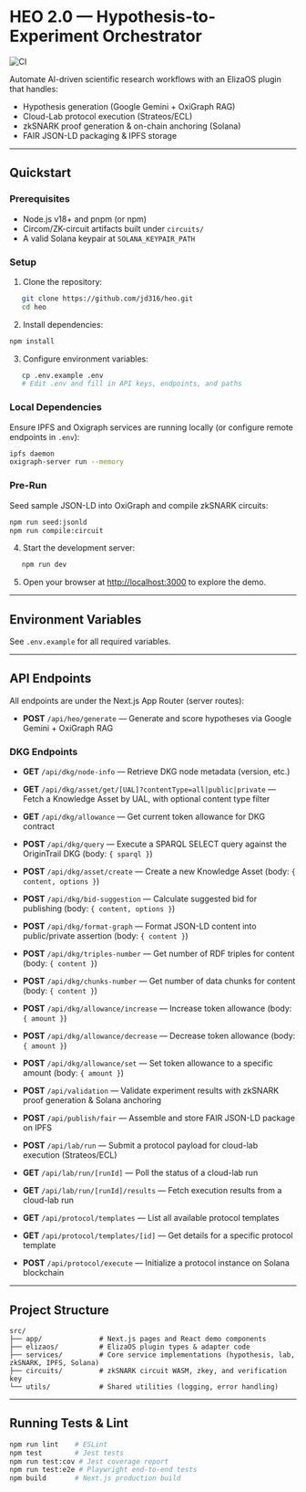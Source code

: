 # HEO 2.0 — Hypothesis-to-Experiment Orchestrator

![CI](https://github.com/bio-xyz/hypothesis-to-experiment-orchestrator/actions/workflows/ci.yml/badge.svg)

Automate AI-driven scientific research workflows with an ElizaOS plugin that handles:

- Hypothesis generation (Google Gemini + OxiGraph RAG)
- Cloud-Lab protocol execution (Strateos/ECL)
- zkSNARK proof generation & on-chain anchoring (Solana)
- FAIR JSON-LD packaging & IPFS storage

---

## Quickstart

### Prerequisites

- Node.js v18+ and pnpm (or npm)
- Circom/ZK-circuit artifacts built under `circuits/`
- A valid Solana keypair at `SOLANA_KEYPAIR_PATH`

### Setup

1. Clone the repository:

```bash
   git clone https://github.com/jd316/heo.git
   cd heo
   ```

2. Install dependencies:

```bash
npm install
   ```

3. Configure environment variables:

```bash
   cp .env.example .env
   # Edit .env and fill in API keys, endpoints, and paths
```

### Local Dependencies

Ensure IPFS and Oxigraph services are running locally (or configure remote endpoints in `.env`):

```bash
ipfs daemon
oxigraph-server run --memory
```

### Pre-Run

Seed sample JSON-LD into OxiGraph and compile zkSNARK circuits:

```bash
npm run seed:jsonld
npm run compile:circuit
```

4. Start the development server:

```bash
   npm run dev
   ```

5. Open your browser at [http://localhost:3000](http://localhost:3000) to explore the demo.

---

## Environment Variables

See `.env.example` for all required variables.

---

## API Endpoints

All endpoints are under the Next.js App Router (server routes):

- **POST** `/api/heo/generate` — Generate and score hypotheses via Google Gemini + OxiGraph RAG

### DKG Endpoints

- **GET**  `/api/dkg/node-info` — Retrieve DKG node metadata (version, etc.)
- **GET**  `/api/dkg/asset/get/[UAL]?contentType=all|public|private` — Fetch a Knowledge Asset by UAL, with optional content type filter
- **GET**  `/api/dkg/allowance` — Get current token allowance for DKG contract
- **POST** `/api/dkg/query` — Execute a SPARQL SELECT query against the OriginTrail DKG (body: `{ sparql }`)
- **POST** `/api/dkg/asset/create` — Create a new Knowledge Asset (body: `{ content, options }`)
- **POST** `/api/dkg/bid-suggestion` — Calculate suggested bid for publishing (body: `{ content, options }`)
- **POST** `/api/dkg/format-graph` — Format JSON-LD content into public/private assertion (body: `{ content }`)
- **POST** `/api/dkg/triples-number` — Get number of RDF triples for content (body: `{ content }`)
- **POST** `/api/dkg/chunks-number` — Get number of data chunks for content (body: `{ content }`)
- **POST** `/api/dkg/allowance/increase` — Increase token allowance (body: `{ amount }`)
- **POST** `/api/dkg/allowance/decrease` — Decrease token allowance (body: `{ amount }`)
- **POST** `/api/dkg/allowance/set` — Set token allowance to a specific amount (body: `{ amount }`)

- **POST** `/api/validation` — Validate experiment results with zkSNARK proof generation & Solana anchoring
- **POST** `/api/publish/fair` — Assemble and store FAIR JSON-LD package on IPFS
- **POST** `/api/lab/run` — Submit a protocol payload for cloud-lab execution (Strateos/ECL)
- **GET**  `/api/lab/run/[runId]` — Poll the status of a cloud-lab run
- **GET**  `/api/lab/run/[runId]/results` — Fetch execution results from a cloud-lab run
- **GET**  `/api/protocol/templates` — List all available protocol templates
- **GET**  `/api/protocol/templates/[id]` — Get details for a specific protocol template
- **POST** `/api/protocol/execute` — Initialize a protocol instance on Solana blockchain

---

## Project Structure

```
src/
├── app/              # Next.js pages and React demo components
├── elizaos/          # ElizaOS plugin types & adapter code
├── services/         # Core service implementations (hypothesis, lab, zkSNARK, IPFS, Solana)
├── circuits/         # zkSNARK circuit WASM, zkey, and verification key
└── utils/            # Shared utilities (logging, error handling)
```

---

## Running Tests & Lint

```bash
npm run lint    # ESLint
npm test        # Jest tests
npm run test:cov # Jest coverage report
npm run test:e2e # Playwright end-to-end tests
npm build       # Next.js production build
```
